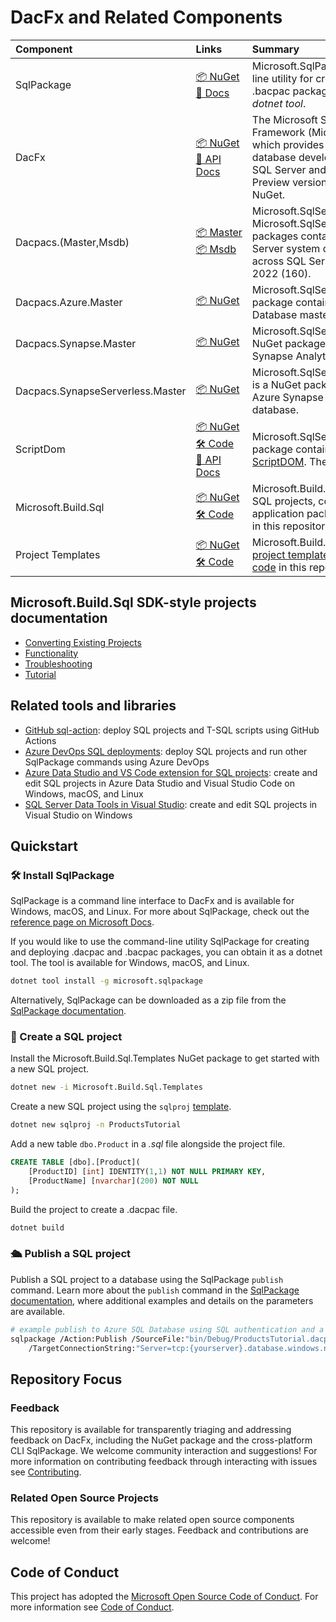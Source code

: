 # DacFx and Related Components

|Component|Links|Summary|
|:--|:--|:--|
|SqlPackage|[📦&nbsp;NuGet](https://www.nuget.org/packages/Microsoft.SqlPackage)<br/>[📗&nbsp;Docs](https://aka.ms/sqlpackage-ref)|Microsoft.SqlPackage is a cross-platform command-line utility for creating and deploying .dacpac and .bacpac packages. SqlPackage can be installed as a *dotnet tool*.|
|DacFx|[📦&nbsp;NuGet](https://www.nuget.org/packages/Microsoft.SqlServer.DacFx)<br/>[📘&nbsp;API Docs](https://learn.microsoft.com/dotnet/api/microsoft.sqlserver.dac)|The Microsoft SQL Server Data-Tier Application Framework (Microsoft.SqlServer.DacFx) is a .NET library which provides application lifecycle services for database development and management for Microsoft SQL Server and Microsoft Azure SQL Databases. Preview versions of DacFx are frequently released to NuGet.|
|Dacpacs.(Master,Msdb)|[📦&nbsp;Master](https://www.nuget.org/packages/Microsoft.SqlServer.Dacpacs.Master)<br/>[📦&nbsp;Msdb](https://www.nuget.org/packages/Microsoft.SqlServer.Dacpacs.Msdb)|Microsoft.SqlServer.Dacpacs.Master and Microsoft.SqlServer.Dacpacs.Msdb is a set of NuGet packages containing .dacpac files for Microsoft SQL Server system databases (master, msdb) with versions across SQL Server 2008 (100) through SQL Server 2022 (160).|
|Dacpacs.Azure.Master|[📦&nbsp;NuGet](https://www.nuget.org/packages/Microsoft.SqlServer.Dacpacs.Azure.Master)|Microsoft.SqlServer.Dacpacs.Azure.Master is a NuGet package containing a .dacpac file for the Azure SQL Database master database.|
|Dacpacs.Synapse.Master|[📦&nbsp;NuGet](https://www.nuget.org/packages/Microsoft.SqlServer.Dacpacs.Synapse.Master)|Microsoft.SqlServer.Dacpacs.Synapse.Master is a NuGet package containing a .dacpac file for the Azure Synapse Analytics master database.|
|Dacpacs.SynapseServerless.Master|[📦&nbsp;NuGet](https://www.nuget.org/packages/Microsoft.SqlServer.Dacpacs.SynapseServerless.Master)|Microsoft.SqlServer.Dacpacs.SynapseServerless.Master is a NuGet package containing a .dacpac file for the Azure Synapse Analytics serverless SQL pools master database.|
|ScriptDom|[📦&nbsp;NuGet](https://www.nuget.org/packages/Microsoft.SqlServer.TransactSql.ScriptDom)<br/>[🛠️&nbsp;Code](https://github.com/microsoft/SqlScriptDOM)<br/>[📘&nbsp;API Docs](https://learn.microsoft.com/dotnet/api/microsoft.sqlserver.transactsql.scriptdom)|Microsoft.SqlServer.TransactSql.ScriptDom is a NuGet package containing the Transact-SQL parser [ScriptDOM](https://learn.microsoft.com/dotnet/api/microsoft.sqlserver.transactsql.scriptdom). The [source code](https://github.com/microsoft/SqlScriptDOM) is licensed MIT.|
|Microsoft.Build.Sql|[📦&nbsp;NuGet](https://www.nuget.org/packages/Microsoft.Build.Sql)<br/>[🛠️&nbsp;Code](/src/Microsoft.Build.Sql/)|Microsoft.Build.Sql (preview) is a [.NET project SDK](https://docs.microsoft.com/dotnet/core/project-sdk/overview) for SQL projects, compiling T-SQL code to a data-tier application package (dacpac). In preview, [source code](/src/Microsoft.Build.Sql/) in this repository.|
|Project Templates|[📦&nbsp;NuGet](https://www.nuget.org/packages/Microsoft.Build.Sql.Templates)<br/>[🛠️&nbsp;Code](/src/Microsoft.Build.Sql.Templates/)|Microsoft.Build.Sql.Templates (preview) is a set of [.NET project templates](https://learn.microsoft.com/dotnet/core/tools/custom-templates) for SQL projects. In preview, [source code](/src/Microsoft.Build.Sql.Templates/) in this repository.|

## Microsoft.Build.Sql SDK-style projects documentation

- [Converting Existing Projects](src/Microsoft.Build.Sql/docs/Converting-Existing.md)
- [Functionality](src/Microsoft.Build.Sql/docs/Functionality.md)
- [Troubleshooting](src/Microsoft.Build.Sql/docs/Troubleshooting.md)
- [Tutorial](src/Microsoft.Build.Sql/docs/Tutorial.md)

## Related tools and libraries

- [GitHub sql-action](https://github.com/azure/sql-action): deploy SQL projects and T-SQL scripts using GitHub Actions
- [Azure DevOps SQL deployments](https://learn.microsoft.com/azure/devops/pipelines/targets/azure-sqldb): deploy SQL projects and run other SqlPackage commands using Azure DevOps
- [Azure Data Studio and VS Code extension for SQL projects](https://aka.ms/azuredatastudio-sqlprojects): create and edit SQL projects in Azure Data Studio and Visual Studio Code on Windows, macOS, and Linux
- [SQL Server Data Tools in Visual Studio](https://learn.microsoft.com/sql/ssdt/): create and edit SQL projects in Visual Studio on Windows

## Quickstart

### 🛠️ Install SqlPackage

SqlPackage is a command line interface to DacFx and is available for Windows, macOS, and Linux. For more about SqlPackage, check out the [reference page on Microsoft Docs](https://learn.microsoft.com/sql/tools/sqlpackage/sqlpackage).

If you would like to use the command-line utility SqlPackage for creating and deploying .dacpac and .bacpac packages, you can obtain it as a dotnet tool.  The tool is available for Windows, macOS, and Linux.

```bash
dotnet tool install -g microsoft.sqlpackage
```

Alternatively, SqlPackage can be downloaded as a zip file from the [SqlPackage documentation](https://learn.microsoft.com/sql/tools/sqlpackage/sqlpackage-download).

### 📁 Create a SQL project

Install the Microsoft.Build.Sql.Templates NuGet package to get started with a new SQL project.

```bash
dotnet new -i Microsoft.Build.Sql.Templates
```

Create a new SQL project using the `sqlproj` [template](src/Microsoft.Build.Sql.Templates/).

```bash
dotnet new sqlproj -n ProductsTutorial
```

Add a new table `dbo.Product` in a *.sql* file alongside the project file.

```sql
CREATE TABLE [dbo].[Product](
    [ProductID] [int] IDENTITY(1,1) NOT NULL PRIMARY KEY,
    [ProductName] [nvarchar](200) NOT NULL
);
```

Build the project to create a .dacpac file.

```bash
dotnet build
```

### 🛳️ Publish a SQL project

Publish a SQL project to a database using the SqlPackage `publish` command. Learn more about the `publish` command in the [SqlPackage documentation](https://learn.microsoft.com/sql/tools/sqlpackage/sqlpackage-publish), where additional examples and details on the parameters are available.

```bash
# example publish to Azure SQL Database using SQL authentication and a connection string
sqlpackage /Action:Publish /SourceFile:"bin/Debug/ProductsTutorial.dacpac" \
    /TargetConnectionString:"Server=tcp:{yourserver}.database.windows.net,1433;Initial Catalog=ProductsTutorial;User ID=sqladmin;Password={your_password};Encrypt=True;TrustServerCertificate=False;Connection Timeout=30;"
```

## Repository Focus

### Feedback

This repository is available for transparently triaging and addressing feedback on DacFx, including the NuGet package and the cross-platform CLI SqlPackage. We welcome community interaction and suggestions! For more information on contributing feedback through interacting with issues see [Contributing](CONTRIBUTING.md).

### Related Open Source Projects

This repository is available to make related open source components accessible even from their early stages. Feedback and contributions are welcome!

## Code of Conduct

This project has adopted the [Microsoft Open Source Code of Conduct](https://opensource.microsoft.com/codeofconduct/).
For more information see [Code of Conduct](CODE_OF_CONDUCT.md).
